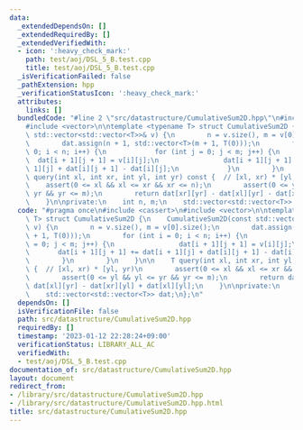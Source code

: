```yaml
---
data:
  _extendedDependsOn: []
  _extendedRequiredBy: []
  _extendedVerifiedWith:
  - icon: ':heavy_check_mark:'
    path: test/aoj/DSL_5_B.test.cpp
    title: test/aoj/DSL_5_B.test.cpp
  _isVerificationFailed: false
  _pathExtension: hpp
  _verificationStatusIcon: ':heavy_check_mark:'
  attributes:
    links: []
  bundledCode: "#line 2 \"src/datastructure/CumulativeSum2D.hpp\"\n#include <cassert>\n\
    #include <vector>\n\ntemplate <typename T> struct CumulativeSum2D {\n    CumulativeSum2D(const\
    \ std::vector<std::vector<T>>& v) {\n        n = v.size(), m = v[0].size();\n\
    \        dat.assign(n + 1, std::vector<T>(m + 1, T(0)));\n        for (int i =\
    \ 0; i < n; i++) {\n            for (int j = 0; j < m; j++) {\n              \
    \  dat[i + 1][j + 1] = v[i][j];\n                dat[i + 1][j + 1] += dat[i +\
    \ 1][j] + dat[i][j + 1] - dat[i][j];\n            }\n        }\n    }\n\n    T\
    \ query(int xl, int xr, int yl, int yr) const {  // [xl, xr) * [yl, yr)\n    \
    \    assert(0 <= xl && xl <= xr && xr <= n);\n        assert(0 <= yl && yl <=\
    \ yr && yr <= m);\n        return dat[xr][yr] - dat[xl][yr] - dat[xr][yl] + dat[xl][yl];\n\
    \    }\n\nprivate:\n    int n, m;\n    std::vector<std::vector<T>> dat;\n};\n"
  code: "#pragma once\n#include <cassert>\n#include <vector>\n\ntemplate <typename\
    \ T> struct CumulativeSum2D {\n    CumulativeSum2D(const std::vector<std::vector<T>>&\
    \ v) {\n        n = v.size(), m = v[0].size();\n        dat.assign(n + 1, std::vector<T>(m\
    \ + 1, T(0)));\n        for (int i = 0; i < n; i++) {\n            for (int j\
    \ = 0; j < m; j++) {\n                dat[i + 1][j + 1] = v[i][j];\n         \
    \       dat[i + 1][j + 1] += dat[i + 1][j] + dat[i][j + 1] - dat[i][j];\n    \
    \        }\n        }\n    }\n\n    T query(int xl, int xr, int yl, int yr) const\
    \ {  // [xl, xr) * [yl, yr)\n        assert(0 <= xl && xl <= xr && xr <= n);\n\
    \        assert(0 <= yl && yl <= yr && yr <= m);\n        return dat[xr][yr] -\
    \ dat[xl][yr] - dat[xr][yl] + dat[xl][yl];\n    }\n\nprivate:\n    int n, m;\n\
    \    std::vector<std::vector<T>> dat;\n};\n"
  dependsOn: []
  isVerificationFile: false
  path: src/datastructure/CumulativeSum2D.hpp
  requiredBy: []
  timestamp: '2023-01-12 22:28:24+09:00'
  verificationStatus: LIBRARY_ALL_AC
  verifiedWith:
  - test/aoj/DSL_5_B.test.cpp
documentation_of: src/datastructure/CumulativeSum2D.hpp
layout: document
redirect_from:
- /library/src/datastructure/CumulativeSum2D.hpp
- /library/src/datastructure/CumulativeSum2D.hpp.html
title: src/datastructure/CumulativeSum2D.hpp
---
```

